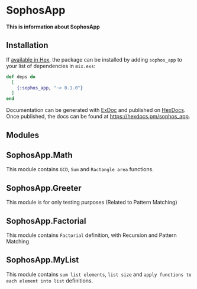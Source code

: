# SophosApp

**This is information about SophosApp**

## Installation

If [available in Hex](https://hex.pm/docs/publish), the package can be installed
by adding `sophos_app` to your list of dependencies in `mix.exs`:

```elixir
def deps do
  [
    {:sophos_app, "~> 0.1.0"}
  ]
end
```

Documentation can be generated with [ExDoc](https://github.com/elixir-lang/ex_doc)
and published on [HexDocs](https://hexdocs.pm). Once published, the docs can
be found at <https://hexdocs.pm/sophos_app>.

## Modules

## SophosApp.Math

This module contains `GCD`, `Sum` and `Ractangle area` functions.

## SophosApp.Greeter

This module is for only testing purposes (Related to Pattern Matching)

## SophosApp.Factorial

This module contains `Factorial` definition, with Recursion and Pattern Matching

## SophosApp.MyList

This module contains `sum list elements`, `list size` and `apply functions to each element into list` definitions.



